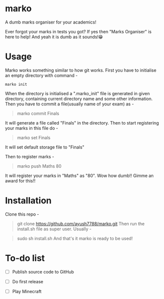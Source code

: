 # marko
A dumb marks organiser for your academics!

Ever forgot your marks in tests you got? If yes then "Marks Organiser" is here to help!
And yeah it is dumb as it sounds!😁
# Usage
Marko works something similar to how git works.
First you have to initialise an empty directory with command -
```
marko init
```
When the directory is initialised a ".marko_init" file is generated in given directory, containing current directory name and some other information.
Then you have to commit a file(usually name of your exam) as -

> marko commit Finals

It will generate a file called "Finals" in the directory.
Then to start registering your marks in this file do -

> marko set Finals

It will set default storage file to "Finals"

Then to register marks -

> marko push Maths 80

It will register your marks in "Maths" as "80".
Wow how dumb!! Gimme an award for this!!
# Installation
Clone this repo - 

> git clone https://github.com/ayush7788/marko.git
Then run the install.sh file as super user.
Usually -

> sudo sh install.sh
And that's it marko is ready to be used!

# To-do list
- [ ] Publish source code to GitHub
- [ ] Do first release
- [ ] Play Minecraft

